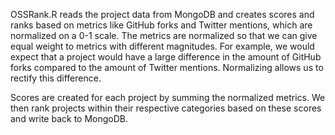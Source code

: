 OSSRank.R reads the project data from MongoDB and creates scores and ranks based on metrics like GitHub forks and Twitter mentions, which are normalized on a 0-1 scale. The metrics are normalized so that we can give equal weight to metrics with different magnitudes. For example, we would expect that a project would have a large difference in the amount of GitHub forks compared to the amount of Twitter mentions. Normalizing allows us to rectify this difference. 

Scores are created for each project by summing the normalized metrics. We then rank projects within their respective categories based on these scores and write back to MongoDB.
